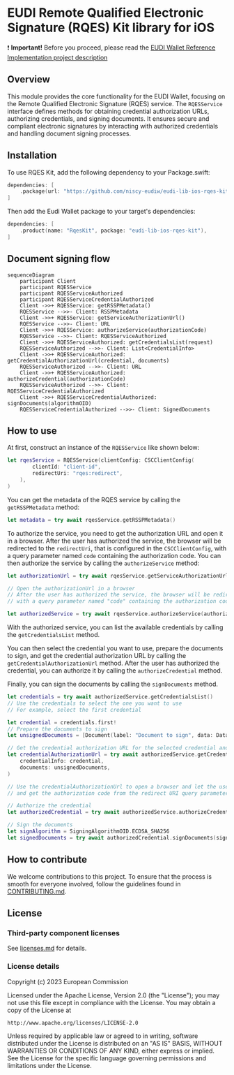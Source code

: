 # EUDI Remote Qualified Electronic Signature (RQES) Kit library for iOS

:heavy_exclamation_mark: **Important!** Before you proceed, please read
the [EUDI Wallet Reference Implementation project description](https://github.com/eu-digital-identity-wallet/.github/blob/main/profile/reference-implementation.md)

## Overview

This module provides the core functionality for the EUDI Wallet, focusing on the Remote Qualified
Electronic Signature (RQES) service. The `RQESService` interface defines methods for obtaining
credential authorization URLs, authorizing credentials, and signing documents. It ensures secure and
compliant electronic signatures by interacting with authorized credentials and handling document
signing processes.

## Installation
To use RQES Kit, add the following dependency to your Package.swift:
```swift
dependencies: [
    .package(url: "https://github.com/niscy-eudiw/eudi-lib-ios-rqes-kit", branch: "initial")
]
```

Then add the Eudi Wallet package to your target's dependencies:
```swift
dependencies: [
    .product(name: "RqesKit", package: "eudi-lib-ios-rqes-kit"),
]
```

## Document signing flow

```mermaid
sequenceDiagram
    participant Client
    participant RQESService
    participant RQESServiceAuthorized
    participant RQESServiceCredentialAuthorized
    Client ->>+ RQESService: getRSSPMetadata()
    RQESService -->>- Client: RSSPMetadata
    Client ->>+ RQESService: getServiceAuthorizationUrl()
    RQESService -->>- Client: URL
    Client ->>+ RQESService: authorizeService(authorizationCode)
    RQESService -->>- Client: RQESServiceAuthorized
    Client ->>+ RQESServiceAuthorized: getCredentialsList(request)
    RQESServiceAuthorized -->>- Client: List<CredentialInfo>
    Client ->>+ RQESServiceAuthorized: getCredentialAuthorizationUrl(credential, documents)
    RQESServiceAuthorized -->>- Client: URL
    Client ->>+ RQESServiceAuthorized: authorizeCredential(authorizationCode)
    RQESServiceAuthorized -->>- Client: RQESServiceCredentialAuthorized
    Client ->>+ RQESServiceCredentialAuthorized: signDocuments(algorithmOID)
    RQESServiceCredentialAuthorized -->>- Client: SignedDocuments
```

## How to use

At first, construct an instance of the `RQESService` like shown below:

```swift
let rqesService = RQESService(clientConfig: CSCClientConfig(
        clientId: "client-id",
        redirectUri: "rqes:redirect",
    ),
)
```

You can get the metadata of the RQES service by calling the `getRSSPMetadata` method:

```swift
let metadata = try await rqesService.getRSSPMetadata()
``` 

To authorize the service, you need to get the authorization URL and open it in a browser. After the
user has authorized the service, the browser will be redirected to the `redirectUri`,
that
is configured in the `CSCClientConfig`, with a query parameter named `code` containing the
authorization code. You can then authorize the service by calling the `authorizeService` method:

```swift
let authorizationUrl = try await rqesService.getServiceAuthorizationUrl()

// Open the authorizationUrl in a browser
// After the user has authorized the service, the browser will be redirected to the redirectUri
// with a query parameter named "code" containing the authorization code

let authorizedService = try await rqesService.authorizeService(authorizationCode)
```

With the authorized service, you can list the available credentials by calling the `getCredentialsList`
method.

You can then select the credential you want to use, prepare the documents to sign, and get
the credential authorization URL by calling the `getCredentialAuthorizationUrl` method. After the
user has authorized the credential, you can authorize it by calling the `authorizeCredential`
method.

Finally, you can sign the documents by calling the `signDocuments` method.

```swift
let credentials = try await authorizedService.getCredentialsList()
// Use the credentials to select the one you want to use
// For example, select the first credential

let credential = credentials.first!
// Prepare the documents to sign
let unsignedDocuments = [Document(label: "Document to sign", data: Data(loadBytes("document.pdf"))]

// Get the credential authorization URL for the selected credential and documents
let credentialAuthorizationUrl = try await authorizedService.getCredentialAuthorizationUrl(
    credentialInfo: credential,
    documents: unsignedDocuments,
)

// Use the credentialAuthorizationUrl to open a browser and let the user authorize the credential
// and get the authorization code from the redirect URI query parameter

// Authorize the credential
let authorizedCredential = try await authorizedService.authorizeCredential(authorizationCode)

// Sign the documents
let signAlgorithm = SigningAlgorithmOID.ECDSA_SHA256
let signedDocuments = try await authorizedCredential.signDocuments(signAlgorithmOID: signAlgorithm)
```

## How to contribute

We welcome contributions to this project. To ensure that the process is smooth for everyone
involved, follow the guidelines found in [CONTRIBUTING.md](CONTRIBUTING.md).

## License

### Third-party component licenses

See [licenses.md](licenses.md) for details.

### License details

Copyright (c) 2023 European Commission

Licensed under the Apache License, Version 2.0 (the "License");
you may not use this file except in compliance with the License.
You may obtain a copy of the License at

    http://www.apache.org/licenses/LICENSE-2.0

Unless required by applicable law or agreed to in writing, software
distributed under the License is distributed on an "AS IS" BASIS,
WITHOUT WARRANTIES OR CONDITIONS OF ANY KIND, either express or implied.
See the License for the specific language governing permissions and
limitations under the License.